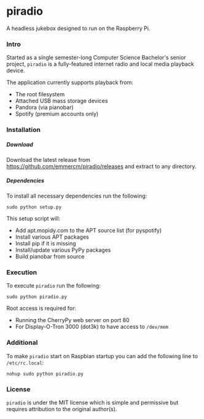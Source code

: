 # piradio
A headless jukebox designed to run on the Raspberry Pi.

### Intro
Started as a single semester-long Computer Science Bachelor's senior project, `piradio` is a fully-featured internet radio and local media playback device.

The application currently supports playback from:
- The root filesystem
- Attached USB mass storage devices
- Pandora (via pianobar)
- Spotify (premium accounts only)

### Installation
##### Download
Download the latest release from https://github.com/emmercm/piradio/releases and extract to any directory.
##### Dependencies
To install all necessary dependencies run the following:
```
sudo python setup.py
```
This setup script will:
- Add apt.mopidy.com to the APT source list (for pyspotify)
- Install various APT packages
- Install pip if it is missing
- Install/update various PyPy packages
- Build pianobar from source

### Execution
To execute `piradio` run the following:
```
sudo python piradio.py
```
Root access is required for:
- Running the CherryPy web server on port 80
- For Display-O-Tron 3000 (dot3k) to have access to `/dev/mem`

### Additional
To make `piradio` start on Raspbian startup you can add the following line to `/etc/rc.local`:
```
nohup sudo python piradio.py
```

### License
`piradio` is under the MIT license which is simple and permissive but requires attribution to the original author(s).
